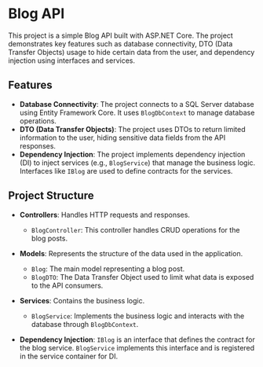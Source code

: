 # Blog API

This project is a simple Blog API built with ASP.NET Core. The project demonstrates key features such as database connectivity, DTO (Data Transfer Objects) usage to hide certain data from the user, and dependency injection using interfaces and services.

## Features

- **Database Connectivity**: The project connects to a SQL Server database using Entity Framework Core. It uses `BlogDbContext` to manage database operations.
- **DTO (Data Transfer Objects)**: The project uses DTOs to return limited information to the user, hiding sensitive data fields from the API responses.
- **Dependency Injection**: The project implements dependency injection (DI) to inject services (e.g., `BlogService`) that manage the business logic. Interfaces like `IBlog` are used to define contracts for the services.

## Project Structure

- **Controllers**: Handles HTTP requests and responses.
  - `BlogController`: This controller handles CRUD operations for the blog posts.
  
- **Models**: Represents the structure of the data used in the application.
  - `Blog`: The main model representing a blog post.
  - `BlogDTO`: The Data Transfer Object used to limit what data is exposed to the API consumers.

- **Services**: Contains the business logic.
  - `BlogService`: Implements the business logic and interacts with the database through `BlogDbContext`.

- **Dependency Injection**: `IBlog` is an interface that defines the contract for the blog service. `BlogService` implements this interface and is registered in the service container for DI.



